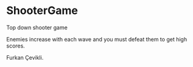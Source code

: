 # ShooterGame

Top down shooter game

Enemies increase with each wave and you must defeat them to get high scores.


Furkan Çevikli.

